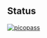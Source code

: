 ## Status

[![picopass](https://catalog.flipperzero.one/application/picopass/widget)](https://catalog.flipperzero.one/application/picopass/page)
